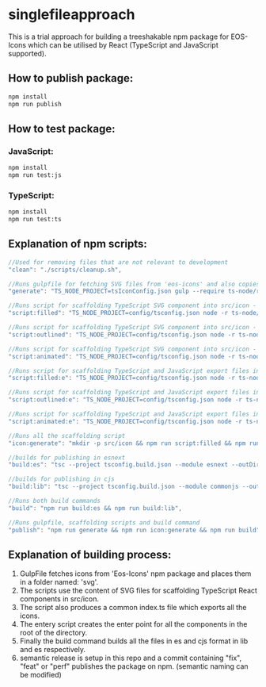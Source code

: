 # singlefileapproach
This is a trial approach for building a treeshakable npm package for EOS-Icons which can be utilised by React (TypeScript and JavaScript supported).

## How to publish package:

```bash
npm install
npm run publish
```

## How to test package:

### JavaScript:
```bash
npm install
npm run test:js
```

### TypeScript:
```bash
npm install
npm run test:ts
```

## Explanation of npm scripts:

```c
//Used for removing files that are not relevant to development
"clean": "./scripts/cleanup.sh",

//Runs gulpfile for fetching SVG files from 'eos-icons' and also copies utility functions to build folder
"generate": "TS_NODE_PROJECT=tsIconConfig.json gulp --require ts-node/register/transpile-only",

//Runs script for scaffolding TypeScript SVG component into src/icon - filled
"script:filled": "TS_NODE_PROJECT=config/tsconfig.json node -r ts-node/register scripts/index.ts --target=filled --target=icon",

//Runs script for scaffolding TypeScript SVG component into src/icon - outlined
"script:outlined": "TS_NODE_PROJECT=config/tsconfig.json node -r ts-node/register scripts/index.ts --target=outlined --target=icon",

//Runs script for scaffolding TypeScript SVG component into src/icon - animated
"script:animated": "TS_NODE_PROJECT=config/tsconfig.json node -r ts-node/register scripts/index.ts --target=animated --target=icon",

//Runs script for scaffolding TypeScript and JavaScript export files into ./ - filled
"script:filled:e": "TS_NODE_PROJECT=config/tsconfig.json node -r ts-node/register scripts/index.ts --target=filled --target=entery",

//Runs script for scaffolding TypeScript and JavaScript export files into ./ - outlined
"script:outlined:e": "TS_NODE_PROJECT=config/tsconfig.json node -r ts-node/register scripts/index.ts --target=outlined --target=entery",

//Runs script for scaffolding TypeScript and JavaScript export files into ./ - animated
"script:animated:e": "TS_NODE_PROJECT=config/tsconfig.json node -r ts-node/register scripts/index.ts --target=animated --target=entery",

//Runs all the scaffolding script
"icon:generate": "mkdir -p src/icon && npm run script:filled && npm run script:filled:e && npm run script:animated && npm run script:animated:e && npm run script:outlined  && npm run script:outlined:e",

//builds for publishing in esnext
"build:es": "tsc --project tsconfig.build.json --module esnext --outDir es",

//builds for publishing in cjs
"build:lib": "tsc --project tsconfig.build.json --module commonjs --outDir lib",

//Runs both build commands
"build": "npm run build:es && npm run build:lib",

//Runs gulpfile, scaffolding scripts and build command
"publish": "npm run generate && npm run icon:generate && npm run build"
```

## Explanation of building process:
1. GulpFile fetches icons from 'Eos-Icons' npm package and places them in a folder named: 'svg'.
2. The scripts use the content of SVG files for scaffolding TypeScript React components in src/icon.
3. The script also produces a common index.ts file which exports all the icons.
4. The entery script creates the enter point for all the components in the root of the directory.
5. Finally the build command builds all the files in es and cjs format in lib and es respectively.
6. semantic release is setup in this repo and a commit containing "fix", "feat" or "perf" publishes the package on npm. (semantic naming can be modified)

